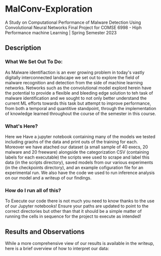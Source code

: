 # MalConv-Exploration
A Study on Computational Performance of Malware Detection Using Convolutional Neural Networks
Final Project for COMSE 6998 - Hiph Performance machine Learning | Spring Semester 2023

## Description
### What We Set Out To Do:
As Malware identifiaction is an ever growing problem in today's vastly digitally interconnected landscape we set out to explore the field of malware recognition and detection from the side of machine learning networks. Networks such as the convolutional model explord herein have the potential to provide a flexible and bleeding edge solution to teh task of malware identification and we sought to not only better understand the current ML efforts towards this task but attempt to improve performance, from both a temporal and quantitive standpoint, through the implementation of knowledge learned throughout the course of the semester in this course.

### What's Here?
Here we Have a jupyter notebook containing many of the models we tested including graohs of the data and print outs of the training for each. Moreover we have atached our dataset (a small sample of 40 execs, 20 malware and 20 freeware) alongside the categorization CSV (containing labels for each executable) the scripts wee used to scrape and label this data (in the scripts directory), saved models from our various experiments (in the checkpoints directory), and an example cofiguration file for an experimental run. We also have the code we used to run inference analysis on our model and a writeup of our findings.

### How do I run all of this?
To Execute our code there is not much you need to know thanks to the use of our Jupyter notebooks! Ensure your paths are updated to point to the correct directories but other than that it should be a simple matter of running the cells in sequence for the project to execute as intended!

## Results and Observations
While a more comprehensive view of our results is available in the writeup, here is a brief overview of how to interpret our data:

